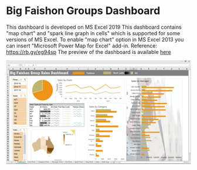 # Big Faishon Groups Dashboard
This dashboard is developed on MS Excel 2019
This dashboard contains "map chart" and "spark line graph in cells" which is supported for some versions of MS Excel.
To enable "map chart" option in MS Excel 2013 you can insert "Microsoft Power Map for Excel" add-in. Reference: https://rb.gy/eg94sp
The preview of the dashboard is available [here](https://wcykpywbhadxw3z4fbulgw-on.drv.tw/www.bfg_dashboard.nj/BGF_Dashboard.htm "here") 


![alt text](https://github.com/neerajw710/BFG-Dashboard/blob/main/BFG%20Dashboard.jpg?raw=true)
